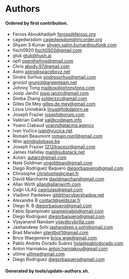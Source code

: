 # Authors

#### Ordered by first contribution.

- Feross Aboukhadijeh <feross@feross.org>
- cagedwisdom <cagedwisdom@tricorder.org>
- Shyam S Kumar <shyam.salim.kumar@outlook.com>
- fisch0920 <fisch0920@gmail.com>
- gtuk <gtuk@hush.ai>
- opfl <openthefrog@gmail.com>
- Chris <abody.97@gmail.com>
- Astro <astro@spaceboyz.net>
- Sindre Sorhus <sindresorhus@gmail.com>
- grunjol <grunjol@argenteam.net>
- Johnny Tong <mailbox@johnnytong.com>
- Josip Janžić <josip.janzic@gmail.com>
- Simba Zhang <solderzzc@gmail.com>
- Gilles De Mey <gilles.de.mey@gmail.com>
- Linus Unnebäck <linus@folkdatorn.se>
- Joseph Frazier <joseph@onsip.com>
- Valérian Galliat <val@codejam.info>
- Yoann Ciabaud <yoann@atacma.agency>
- Ivan Vučica <ivan@vucica.net>
- Romain Beaumont <romain.rom1@gmail.com>
- Wim <wim@sitebase.be>
- Joseph Frazier <1212jtraceur@gmail.com>
- James Halliday <mail@substack.net>
- Autarc <autarc@gmail.com>
- Nate Goldman <ungoldman@gmail.com>
- Diego Rodríguez Baquero <diegorbaquero@gmail.com>
- Christophe <christophe@cjean.fr>
- David Marchante <davidmarchan@gmail.com>
- Allan Wirth <allan@allanwirth.com>
- Çağrı ULAŞ <cagriulas@gmail.com>
- Vladimir Panteleev <git@thecybershadow.net>
- Alexandre B <contact@seldszar.fr>
- Diego R. B <diegorbaquero@gmail.com>
- Fabio Spampinato <spampinabio@gmail.com>
- Diego Rodríguez <diegorbaquero@gmail.com>
- Vijayanand Nandam <vijay@cybrilla.com>
- Jashandeep Sohi <jashandeep.s.sohi@gmail.com>
- Brad Marsden <silentbot1@gmail.com>
- Brice Waegeneire <brice.wge@gmail.com>
- Pablo Andrés Dorado Suárez <hola@pablodorado.com>
- Anton Harniakou <anton.harniakou@gmail.com>
- utlime <utlime@gmail.com>
- Diego Rodriguez <diegorbaquero@gmail.com>

#### Generated by tools/update-authors.sh.

